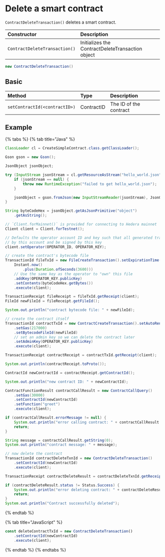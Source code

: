 # Delete a smart contract

`ContractDeleteTransaction()` deletes a smart contract. 

| Constructor | Description |
| :--- | :--- |
| `ContractDeleteTransaction()` | ​Initializes the ContractDeleteTransaction object |

```java
new ContractDeleteTransaction()
```

## Basic

| Method | Type | Description |
| :--- | :--- | :--- |
| `setContractId(<contractID>)` | ContractID | The ID of the contract |

## Example <a id="example"></a>

{% tabs %}
{% tab title="Java" %}
```java
ClassLoader cl = CreateSimpleContract.class.getClassLoader();

Gson gson = new Gson();

JsonObject jsonObject;

try (InputStream jsonStream = cl.getResourceAsStream("hello_world.json")) {
    if (jsonStream == null) {
        throw new RuntimeException("failed to get hello_world.json");
    }

    jsonObject = gson.fromJson(new InputStreamReader(jsonStream), JsonObject.class);
}

String byteCodeHex = jsonObject.getAsJsonPrimitive("object")
    .getAsString();

// `Client.forMainnet()` is provided for connecting to Hedera mainnet
Client client = Client.forTestnet();

// Defaults the operator account ID and key such that all generated transactions will be paid for
// by this account and be signed by this key
client.setOperator(OPERATOR_ID, OPERATOR_KEY);

// create the contract's bytecode file
TransactionId fileTxId = new FileCreateTransaction().setExpirationTime(
    Instant.now()
        .plus(Duration.ofSeconds(3600)))
    // Use the same key as the operator to "own" this file
    .addKey(OPERATOR_KEY.publicKey)
    .setContents(byteCodeHex.getBytes())
    .execute(client);

TransactionReceipt fileReceipt = fileTxId.getReceipt(client);
FileId newFileId = fileReceipt.getFileId();

System.out.println("contract bytecode file: " + newFileId);

// create the contract itself
TransactionId contractTxId = new ContractCreateTransaction().setAutoRenewPeriod(Duration.ofHours(1))
    .setGas(217000)
    .setBytecodeFileId(newFileId)
    // set an admin key so we can delete the contract later
    .setAdminKey(OPERATOR_KEY.publicKey)
    .execute(client);

TransactionReceipt contractReceipt = contractTxId.getReceipt(client);

System.out.println(contractReceipt.toProto());

ContractId newContractId = contractReceipt.getContractId();

System.out.println("new contract ID: " + newContractId);

ContractFunctionResult contractCallResult = new ContractCallQuery()
    .setGas(30000)
    .setContractId(newContractId)
    .setFunction("greet")
    .execute(client);

if (contractCallResult.errorMessage != null) {
    System.out.println("error calling contract: " + contractCallResult.errorMessage);
    return;
}

String message = contractCallResult.getString(0);
System.out.println("contract message: " + message);

// now delete the contract
TransactionId contractDeleteTxnId = new ContractDeleteTransaction()
    .setContractId(newContractId)
    .execute(client);

TransactionReceipt contractDeleteResult = contractDeleteTxnId.getReceipt(client);

if (contractDeleteResult.status != Status.Success) {
    System.out.println("error deleting contract: " + contractDeleteResult.status);
    return;
}
System.out.println("Contract successfully deleted");
```
{% endtab %}

{% tab title="JavaScript" %}
```javascript
const deleteContractTxId = new ContractDeleteTransaction()
    .setContractId(newContractId)
    .execute(client);

```
{% endtab %}
{% endtabs %}

